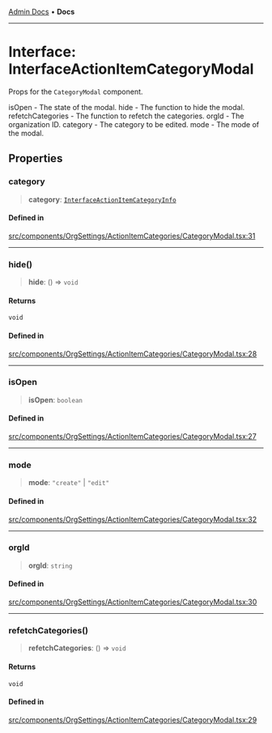 [Admin Docs](/) • **Docs**

***

# Interface: InterfaceActionItemCategoryModal

Props for the `CategoryModal` component.

isOpen - The state of the modal.
hide - The function to hide the modal.
refetchCategories - The function to refetch the categories.
orgId - The organization ID.
category - The category to be edited.
mode - The mode of the modal.

## Properties

### category

> **category**: [`InterfaceActionItemCategoryInfo`](../../../../../utils/interfaces/interfaces/InterfaceActionItemCategoryInfo.md)

#### Defined in

[src/components/OrgSettings/ActionItemCategories/CategoryModal.tsx:31](https://github.com/PalisadoesFoundation/talawa-admin/blob/main/src/components/OrgSettings/ActionItemCategories/CategoryModal.tsx#L31)

***

### hide()

> **hide**: () => `void`

#### Returns

`void`

#### Defined in

[src/components/OrgSettings/ActionItemCategories/CategoryModal.tsx:28](https://github.com/PalisadoesFoundation/talawa-admin/blob/main/src/components/OrgSettings/ActionItemCategories/CategoryModal.tsx#L28)

***

### isOpen

> **isOpen**: `boolean`

#### Defined in

[src/components/OrgSettings/ActionItemCategories/CategoryModal.tsx:27](https://github.com/PalisadoesFoundation/talawa-admin/blob/main/src/components/OrgSettings/ActionItemCategories/CategoryModal.tsx#L27)

***

### mode

> **mode**: `"create"` \| `"edit"`

#### Defined in

[src/components/OrgSettings/ActionItemCategories/CategoryModal.tsx:32](https://github.com/PalisadoesFoundation/talawa-admin/blob/main/src/components/OrgSettings/ActionItemCategories/CategoryModal.tsx#L32)

***

### orgId

> **orgId**: `string`

#### Defined in

[src/components/OrgSettings/ActionItemCategories/CategoryModal.tsx:30](https://github.com/PalisadoesFoundation/talawa-admin/blob/main/src/components/OrgSettings/ActionItemCategories/CategoryModal.tsx#L30)

***

### refetchCategories()

> **refetchCategories**: () => `void`

#### Returns

`void`

#### Defined in

[src/components/OrgSettings/ActionItemCategories/CategoryModal.tsx:29](https://github.com/PalisadoesFoundation/talawa-admin/blob/main/src/components/OrgSettings/ActionItemCategories/CategoryModal.tsx#L29)
